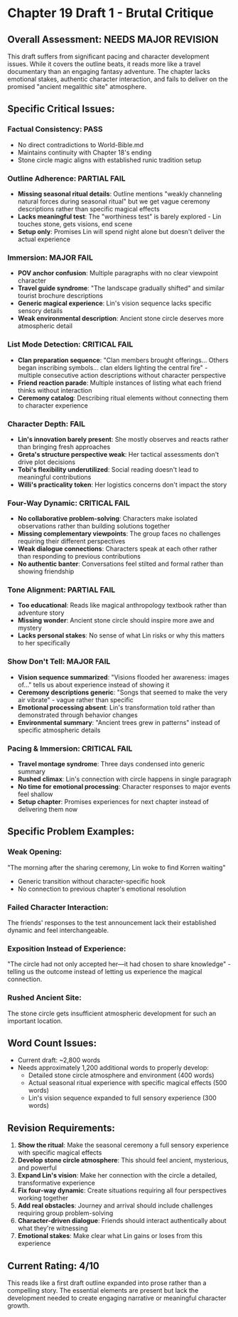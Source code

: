 # Chapter 19 Draft 1 - Brutal Critique

## Overall Assessment: NEEDS MAJOR REVISION

This draft suffers from significant pacing and character development issues. While it covers the outline beats, it reads more like a travel documentary than an engaging fantasy adventure. The chapter lacks emotional stakes, authentic character interaction, and fails to deliver on the promised "ancient megalithic site" atmosphere.

## Specific Critical Issues:

### Factual Consistency: PASS
- No direct contradictions to World-Bible.md
- Maintains continuity with Chapter 18's ending
- Stone circle magic aligns with established runic tradition setup

### Outline Adherence: PARTIAL FAIL
- **Missing seasonal ritual details**: Outline mentions "weakly channeling natural forces during seasonal ritual" but we get vague ceremony descriptions rather than specific magical effects
- **Lacks meaningful test**: The "worthiness test" is barely explored - Lin touches stone, gets visions, end scene
- **Setup only**: Promises Lin will spend night alone but doesn't deliver the actual experience

### Immersion: MAJOR FAIL
- **POV anchor confusion**: Multiple paragraphs with no clear viewpoint character
- **Travel guide syndrome**: "The landscape gradually shifted" and similar tourist brochure descriptions
- **Generic magical experience**: Lin's vision sequence lacks specific sensory details
- **Weak environmental description**: Ancient stone circle deserves more atmospheric detail

### List Mode Detection: CRITICAL FAIL
- **Clan preparation sequence**: "Clan members brought offerings... Others began inscribing symbols... clan elders lighting the central fire" - multiple consecutive action descriptions without character perspective
- **Friend reaction parade**: Multiple instances of listing what each friend thinks without interaction
- **Ceremony catalog**: Describing ritual elements without connecting them to character experience

### Character Depth: FAIL
- **Lin's innovation barely present**: She mostly observes and reacts rather than bringing fresh approaches
- **Greta's structure perspective weak**: Her tactical assessments don't drive plot decisions
- **Tobi's flexibility underutilized**: Social reading doesn't lead to meaningful contributions
- **Willi's practicality token**: Her logistics concerns don't impact the story

### Four-Way Dynamic: CRITICAL FAIL
- **No collaborative problem-solving**: Characters make isolated observations rather than building solutions together
- **Missing complementary viewpoints**: The group faces no challenges requiring their different perspectives
- **Weak dialogue connections**: Characters speak at each other rather than responding to previous contributions
- **No authentic banter**: Conversations feel stilted and formal rather than showing friendship

### Tone Alignment: PARTIAL FAIL
- **Too educational**: Reads like magical anthropology textbook rather than adventure story
- **Missing wonder**: Ancient stone circle should inspire more awe and mystery
- **Lacks personal stakes**: No sense of what Lin risks or why this matters to her specifically

### Show Don't Tell: MAJOR FAIL
- **Vision sequence summarized**: "Visions flooded her awareness: images of..." tells us about experience instead of showing it
- **Ceremony descriptions generic**: "Songs that seemed to make the very air vibrate" - vague rather than specific
- **Emotional processing absent**: Lin's transformation told rather than demonstrated through behavior changes
- **Environmental summary**: "Ancient trees grew in patterns" instead of specific atmospheric details

### Pacing & Immersion: CRITICAL FAIL
- **Travel montage syndrome**: Three days condensed into generic summary
- **Rushed climax**: Lin's connection with circle happens in single paragraph
- **No time for emotional processing**: Character responses to major events feel shallow
- **Setup chapter**: Promises experiences for next chapter instead of delivering them now

## Specific Problem Examples:

### Weak Opening:
"The morning after the sharing ceremony, Lin woke to find Korren waiting"
- Generic transition without character-specific hook
- No connection to previous chapter's emotional resolution

### Failed Character Interaction:
The friends' responses to the test announcement lack their established dynamic and feel interchangeable.

### Exposition Instead of Experience:
"The circle had not only accepted her—it had chosen to share knowledge" - telling us the outcome instead of letting us experience the magical connection.

### Rushed Ancient Site:
The stone circle gets insufficient atmospheric development for such an important location.

## Word Count Issues:
- Current draft: ~2,800 words
- Needs approximately 1,200 additional words to properly develop:
  - Detailed stone circle atmosphere and environment (400 words)
  - Actual seasonal ritual experience with specific magical effects (500 words)
  - Lin's vision sequence expanded to full sensory experience (300 words)

## Revision Requirements:
1. **Show the ritual**: Make the seasonal ceremony a full sensory experience with specific magical effects
2. **Develop stone circle atmosphere**: This should feel ancient, mysterious, and powerful
3. **Expand Lin's vision**: Make her connection with the circle a detailed, transformative experience
4. **Fix four-way dynamic**: Create situations requiring all four perspectives working together
5. **Add real obstacles**: Journey and arrival should include challenges requiring group problem-solving
6. **Character-driven dialogue**: Friends should interact authentically about what they're witnessing
7. **Emotional stakes**: Make clear what Lin gains or loses from this experience

## Current Rating: 4/10

This reads like a first draft outline expanded into prose rather than a compelling story. The essential elements are present but lack the development needed to create engaging narrative or meaningful character growth.

